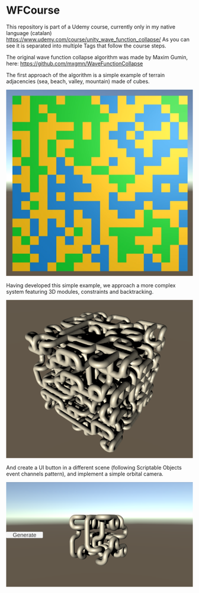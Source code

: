 # WFCourse
This repository is part of a Udemy course, currently only in my native language (catalan) https://www.udemy.com/course/unity_wave_function_collapse/
As you can see it is separated into multiple Tags that follow the course steps.

The original wave function collapse algorithm was made by Maxim Gumin, here: https://github.com/mxgmn/WaveFunctionCollapse

The first approach of the algorithm is a simple example of terrain adjacencies (sea, beach, valley, mountain) made of cubes.
<p align="center"><img alt="terrain example" src="Images/terrain_example.png"></p>

Having developed this simple example, we approach a more complex system featuring 3D modules, constraints and backtracking.
<p align="center"><img alt="terrain example" src="Images/pipes_large.png"></p>

And create a UI button in a different scene (following Scriptable Objects event channels pattern), and implement a simple orbital camera.
<p align="center"><img alt="terrain example" src="Images/pipes_small.png"></p>
